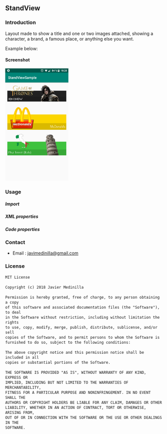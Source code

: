 ## StandView

### Introduction

Layout made to show a title and one or two images attached, showing a character, a brand, a famous place, or anything else you want.

Example below:

#### Screenshot

<img src="images/example_screenshot.png" width=40%>

### Usage

##### Import

##### XML properties

##### Code properties

### Contact

* Email : <javimedinilla@gmail.com>

### License

	MIT License

   	Copyright (c) 2018 Javier Medinilla

    Permission is hereby granted, free of charge, to any person obtaining a copy
    of this software and associated documentation files (the "Software"), to deal
    in the Software without restriction, including without limitation the rights
    to use, copy, modify, merge, publish, distribute, sublicense, and/or sell
    copies of the Software, and to permit persons to whom the Software is
    furnished to do so, subject to the following conditions:

    The above copyright notice and this permission notice shall be included in all
    copies or substantial portions of the Software.

    THE SOFTWARE IS PROVIDED "AS IS", WITHOUT WARRANTY OF ANY KIND, EXPRESS OR
    IMPLIED, INCLUDING BUT NOT LIMITED TO THE WARRANTIES OF MERCHANTABILITY,
    FITNESS FOR A PARTICULAR PURPOSE AND NONINFRINGEMENT. IN NO EVENT SHALL THE
    AUTHORS OR COPYRIGHT HOLDERS BE LIABLE FOR ANY CLAIM, DAMAGES OR OTHER
    LIABILITY, WHETHER IN AN ACTION OF CONTRACT, TORT OR OTHERWISE, ARISING FROM,
    OUT OF OR IN CONNECTION WITH THE SOFTWARE OR THE USE OR OTHER DEALINGS IN THE
    SOFTWARE.
